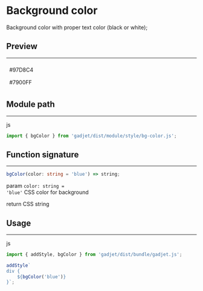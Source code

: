# Background color

Background color with proper text color (black or white);

## Preview
---
<div class="preview">
    <div class="bg-theme-blueGreen" style="padding: 0.5rem;">#97D8C4</div>
    <div class="bg-theme-violet" style="padding: 0.5rem;">#7900FF</div>
</div>

## Module path
---
<el-code-title>js</el-code-title>
```js
import { bgColor } from 'gadjet/dist/module/style/bg-color.js';
```

## Function signature
---
```ts
bgColor(color: string = 'blue') => string;
```

<el-code-title>param <code>color: string = 'blue'</code></el-code-title>
<el-function-detail>
CSS color for background
</el-function-detail>

<el-code-title>return</el-code-title>
<el-function-detail>
CSS string
</el-function-detail>

## Usage
---

<el-code-title>js</el-code-title>
```js
import { addStyle, bgColor } from 'gadjet/dist/bundle/gadjet.js';

addStyle`
div {
    ${bgColor('blue')}
}`;
```